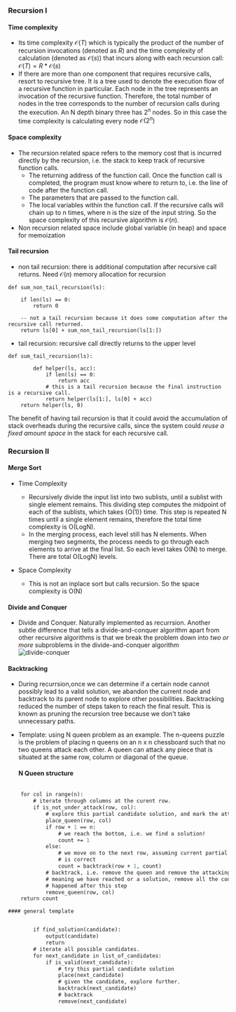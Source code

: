 ### Recursion I 
#### Time complexity
- Its time complexity ${\mathcal{O}(T)}$ which is typically the product of the number of recursion invocations (denoted as $R$) and the time complexity of calculation (denoted as ${\mathcal{O}(s)}$) that incurs along with each recursion call: $\mathcal{O}(T) = R * \mathcal{O}(s)$
-  If there are more than one component that requires recursive calls, resort to recursive tree. It is a tree used to denote the execution flow of a recursive function in particular. Each node in the tree represents an invocation of the recursive function. Therefore, the total number of nodes in the tree corresponds to the number of recursion calls during the execution. An N depth binary three has $2^n$ nodes. So in this case the time complexity is calculating every node $\mathcal{O}(2^n)$

#### Space complexity
- The recursion related space refers to the memory cost that is incurred directly by the recursion, i.e. the stack to keep track of recursive function calls. 
    + The returning address of the function call. Once the function call is completed, the program must know where to return to, i.e. the line of code after the function call.
    + The parameters that are passed to the function call. 
    + The local variables within the function call.
If the recursive calls will chain up to n times, where n is the size of the input string. So the space complexity of this recursive algorithm is ${\mathcal{O}(n)}$.
- Non recursion related space include global variable (in heap) and space for memoization

#### Tail recursion
- non tail recursion: there is additional computation after recursive call returns. Need $\mathcal{O}(n)$ memory allocation for recursion
```
def sum_non_tail_recursion(ls):

    if len(ls) == 0:
        return 0
    
    -- not a tail recursion because it does some computation after the recursive call returned.
    return ls[0] + sum_non_tail_recursion(ls[1:])
```

- tail recursion: recursive call directly returns to the upper level 

```
def sum_tail_recursion(ls):
    
        def helper(ls, acc):
            if len(ls) == 0:
                return acc
            # this is a tail recursion because the final instruction is a recursive call.
            return helper(ls[1:], ls[0] + acc)  
    return helper(ls, 0)
```
The benefit of having tail recursion is that it could avoid the accumulation of stack overheads during the recursive calls, since the system could *reuse a fixed amount space* in the stack for each recursive call.

### Recursion II
#### Merge Sort
- Time Complexity
    +  Recursively divide the input list into two sublists, until a sublist with single element remains. This dividing step computes the midpoint of each of the sublists, which takes {O(1)} time. This step is repeated N times until a single element remains, therefore the total time complexity is O(LogN).
    +  In the merging process, each level still has N elements. When merging two segments, the process needs to go through each elements to arrive at the final list. So each level takes O(N) to merge. There are total O(LogN) levels. 

- Space Complexity
    + This is not an inplace sort but calls recursion. So the space complexity is O(N) 

#### Divide and Conquer 
- Divide and Conquer. Naturally implemented as recurrsion. Another subtle difference that tells a divide-and-conquer algorithm apart from other recursive algorithms is that we break the problem down into *two or more* subproblems in the divide-and-conquer algorithm
![divide-conquer](/Users/qxy001/Documents/personal_src/aiml/leetcode/divide-n-conquer.png)

#### Backtracking
- During recurrsion,once we can determine if a certain node cannot possibly lead to a valid solution, we abandon the current node and backtrack to its parent node to explore other possibilities. Backtracking reduced the number of steps taken to reach the final result. This is known as pruning the recursion tree because we don't take unnecessary paths.
- Template: using N queen problem as an example. The n-queens puzzle is the problem of placing n queens on an n x n chessboard such that no two queens attack each other. A queen can attack any piece that is situated at the same row, column or diagonal of the queue.

    #### N Queen structure 
```def backtrack_nqueen(row = 0, count = 0):
    
    for col in range(n):       
        # iterate through columns at the curent row.
        if is_not_under_attack(row, col):
            # explore this partial candidate solution, and mark the attacking zone
            place_queen(row, col)
            if row + 1 == n:
                # we reach the bottom, i.e. we find a solution!
                count += 1
            else:
                # we move on to the next row, assuming current partial solution
                # is correct 
                count = backtrack(row + 1, count)
            # backtrack, i.e. remove the queen and remove the attacking zone.
            # meaning we have reached or a solution, remove all the constraints
            # happened after this step
            remove_queen(row, col)
    return count
```
    #### general template 
```def backtrack(candidate):

        if find_solution(candidate):
            output(candidate)
            return
        # iterate all possible candidates.
        for next_candidate in list_of_candidates:
            if is_valid(next_candidate):
                # try this partial candidate solution
                place(next_candidate)
                # given the candidate, explore further.
                backtrack(next_candidate)
                # backtrack
                remove(next_candidate)
```
